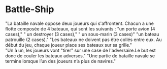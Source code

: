 # Battle-Ship
"La bataille navale oppose deux joueurs qui s'affrontent. Chacun a une flotte composée de 4 bateaux, qui sont les suivants :
				"un porte avion (4 cases),"
				" un destroyer (3 cases),"
				" un sous-marin (3 cases)"
				"un bateau patrouille (2 cases)." 
"Les bateaux ne doivent pas être collés entre eux. Au début du jeu, chaque joueur place ses bateaux sur sa grille."  
"Un à un, les joueurs vont \"tirer\" sur une case de l'adversaire.Le but est donc de couler les bateaux adverses." 
"Une partie de bataille navale se termine lorsque l’un des joueurs n’a plus de navires." 
				
